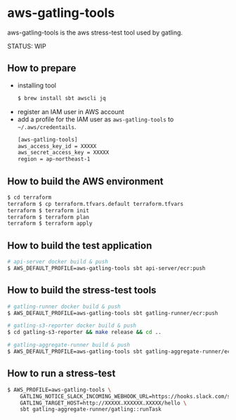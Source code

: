 # aws-gatling-tools

aws-gatling-tools is the aws stress-test tool used by gatling.

STATUS: WIP

## How to prepare

- installing tool
    ```sh
    $ brew install sbt awscli jq
    ```
- register an IAM user in AWS account
- add a profile for the IAM user as `aws-gatling-tools` to `~/.aws/credentails`.
    ```sh
    [aws-gatling-tools]
    aws_access_key_id = XXXXX
    aws_secret_access_key = XXXXX
    region = ap-northeast-1 
    ```

## How to build the AWS environment

```sh
$ cd terraform
terraform $ cp terraform.tfvars.default terraform.tfvars
terraform $ terraform init
terraform $ terraform plan
terraform $ terraform apply
```

## How to build the test application

```sh
# api-server docker build & push
$ AWS_DEFAULT_PROFILE=aws-gatling-tools sbt api-server/ecr:push
```

## How to build the stress-test tools

```sh
# gatling-runner docker build & push
$ AWS_DEFAULT_PROFILE=aws-gatling-tools sbt gatling-runner/ecr:push

# gatling-s3-reporter docker build & push
$ cd gatling-s3-reporter && make release && cd ..

# gatling-aggregate-runner build & push
$ AWS_DEFAULT_PROFILE=aws-gatling-tools sbt gatling-aggregate-runner/ecr:push
```

## How to run a stress-test

```sh
$ AWS_PROFILE=aws-gatling-tools \
    GATLING_NOTICE_SLACK_INCOMING_WEBHOOK_URL=https://hooks.slack.com/services/xxxxx \
    GATLING_TARGET_HOST=http://XXXXX.XXXXXX.XXXXX/hello \
    sbt gatling-aggregate-runner/gatling::runTask
```
